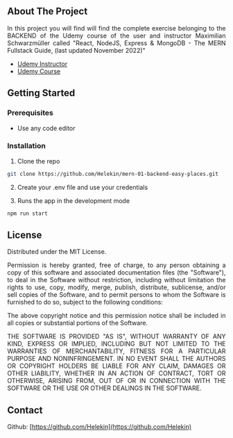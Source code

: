 ## About The Project

<p align="justify">
In this project you will find will find the complete exercise belonging to the BACKEND of the Udemy course of the user and instructor Maximilian Schwarzmüller called "React, NodeJS, Express & MongoDB - The MERN Fullstack Guide, (last updated November 2022)"
</p>

- [Udemy Instructor](https://www.udemy.com/user/maximilian-schwarzmuller/)
- [Udemy Course](https://www.udemy.com/course/react-nodejs-express-mongodb-the-mern-fullstack-guide/)

## Getting Started

### Prerequisites

- Use any code editor

### Installation

1. Clone the repo

```sh
git clone https://github.com/Helekin/mern-01-backend-easy-places.git
```

2. Create your .env file and use your credentials

3. Runs the app in the development mode

```sh
npm run start
```

## License

Distributed under the MIT License.

<p align="justify">
Permission is hereby granted, free of charge, to any person obtaining a copy of this software and associated documentation files (the "Software"), to deal in the Software without restriction, including without limitation the rights to use, copy, modify, merge, publish, distribute, sublicense, and/or sell copies of the Software, and to permit persons to whom the Software is furnished to do so, subject to the following conditions: 
</p>

<p align="justify">
The above copyright notice and this permission notice shall be included in all copies or substantial portions of the Software.
</p>

<p align="justify">
THE SOFTWARE IS PROVIDED "AS IS", WITHOUT WARRANTY OF ANY KIND, EXPRESS OR IMPLIED, INCLUDING BUT NOT LIMITED TO THE WARRANTIES OF MERCHANTABILITY, FITNESS FOR A PARTICULAR PURPOSE AND NONINFRINGEMENT. IN NO EVENT SHALL THE AUTHORS OR COPYRIGHT HOLDERS BE LIABLE FOR ANY CLAIM, DAMAGES OR OTHER LIABILITY, WHETHER IN AN ACTION OF CONTRACT, TORT OR OTHERWISE, ARISING FROM, OUT OF OR IN CONNECTION WITH THE SOFTWARE OR THE USE OR OTHER DEALINGS IN THE SOFTWARE.
</p>

## Contact

Github: [https://github.com/Helekin](https://github.com/Helekin)
